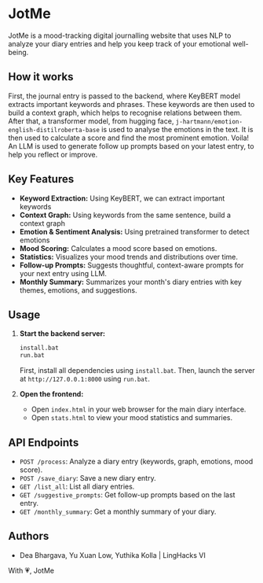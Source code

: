 # JotMe

JotMe is a mood-tracking digital journalling website that uses NLP to analyze your diary entries and help you keep track of your emotional well-being.

## How it works
First, the journal entry is passed to the backend, where KeyBERT model extracts important keywords and phrases. These keywords are then used to build a context graph, which helps to recognise relations between them. After that, a transformer model, from hugging face, `j-hartmann/emotion-english-distilroberta-base` is used to analyse the emotions in the text. It is then used to calculate a score and find the most prominent emotion. Voila! An LLM is used to generate follow up prompts based on your latest entry, to help you reflect or improve. 

## Key Features
- **Keyword Extraction:** Using KeyBERT, we can extract important keywords
- **Context Graph:** Using keywords from the same sentence, build a context graph
- **Emotion & Sentiment Analysis:** Using pretrained transformer to detect emotions
- **Mood Scoring:** Calculates a mood score based on emotions.
- **Statistics:** Visualizes your mood trends and distributions over time.
- **Follow-up Prompts:** Suggests thoughtful, context-aware prompts for your next entry using LLM.
- **Monthly Summary:** Summarizes your month's diary entries with key themes, emotions, and suggestions.

## Usage

1. **Start the backend server:**
   ```sh
   install.bat
   run.bat
   ```
   First, install all dependencies using `install.bat`.
   Then, launch the server at `http://127.0.0.1:8000` using `run.bat`.

2. **Open the frontend:**
   - Open `index.html` in your web browser for the main diary interface.
   - Open `stats.html` to view your mood statistics and summaries.

## API Endpoints

- `POST /process`: Analyze a diary entry (keywords, graph, emotions, mood score).
- `POST /save_diary`: Save a new diary entry.
- `GET /list_all`: List all diary entries.
- `GET /suggestive_prompts`: Get follow-up prompts based on the last entry.
- `GET /monthly_summary`: Get a monthly summary of your diary.

## Authors

- Dea Bhargava, Yu Xuan Low, Yuthika Kolla | LingHacks VI

With 💗, JotMe